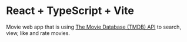 # React + TypeScript + Vite

Movie web app that is using [The Movie Database (TMDB) API](https://www.themoviedb.org/documentation/api) to search, view, like and rate movies. 

